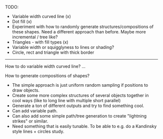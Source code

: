 TODO:
- Variable width curved line (x)
- Dot fill (x)
- Experiment with how to randomly generate structures/compositions of these shapes. Need a different approach than before. Maybe more incremental / tree like?
- Triangles - with fill types (x)
- Variable width or squigglyness to lines or shading?
- Circle, rect and triangle with thick border

---

How to do variable width curved line?
...

How to generate compositions of shapes?
- The simple approach is just uniform random sampling if positions to draw objects. 
- Create some more complex structures of several objects together in cool ways (like to long line with multiple short parallel)
- Generate a ton of different outputs and try to find something cool. 
- Can add variable path.
- Can also add some simple path/tree generation to create "lightning strikes" or similar.
- Need something that is easily tunable. To be able to e.g. do a Kandinsky style lines + circles study. 
 